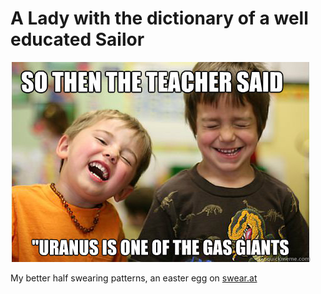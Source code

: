 # A Lady with the dictionary of a well educated Sailor

![Sailor Uranus, got it?](stupid-joke.jpg?raw=true)

My better half swearing patterns, an easter egg on [swear.at](https://swear.at)